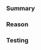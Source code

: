 ### Summary
<!-- Description of PR, with any special instructions for your reviewers. -->

### Reason
<!-- Why are you making this change? Can be a link to a Jira ticket, GH issue, 
Trello card, etc. -->

### Testing
<!-- How can your reviewers test your change? How did you test it? -->

<!-- (Optional) Include link to topic in Netlify preview after it's generated 
(around 10mins after PR is created) -->

<!--

When raising a pull request, it's useful to indicate what type of review you're looking for from the team. To help with this, we've added three labels that can be applied:

    review:copyedit: Request for writer review.
    review:general: Review for general accuracy and presentation. Does the doc work? Does it output correctly?
    review:tech: Request for technical review from an SME.

At least one of these labels must be applied to a PR or the build will fail.
-->
